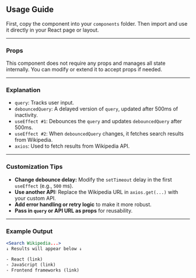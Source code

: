 ## Usage Guide

First, copy the component into your `components` folder. Then import and use it directly in your React page or layout.

---

### Props

This component does not require any props and manages all state internally. You can modify or extend it to accept props if needed.

---

### Explanation

- `query`: Tracks user input.
- `debouncedQuery`: A delayed version of `query`, updated after 500ms of inactivity.
- `useEffect #1`: Debounces the `query` and updates `debouncedQuery` after 500ms.
- `useEffect #2`: When `debouncedQuery` changes, it fetches search results from Wikipedia.
- `axios`: Used to fetch results from Wikipedia API.

---

### Customization Tips

- **Change debounce delay:** Modify the `setTimeout` delay in the first `useEffect` (e.g., `500` ms).
- **Use another API:** Replace the Wikipedia URL in `axios.get(...)` with your custom API.
- **Add error handling or retry logic** to make it more robust.
- **Pass in `query` or API URL as props** for reusability.

---

### Example Output

```jsx
<Search Wikipedia...>
↓ Results will appear below ↓

- React (link)
- JavaScript (link)
- Frontend frameworks (link)
```
